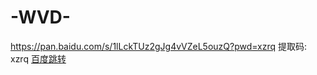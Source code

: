 # -WVD-
https://pan.baidu.com/s/1lLckTUz2gJg4vVZeL5ouzQ?pwd=xzrq 提取码: xzrq 
[百度跳转]([http://www.baidu.com/](https://pan.baidu.com/s/1lLckTUz2gJg4vVZeL5ouzQ?pwd=xzrq))
